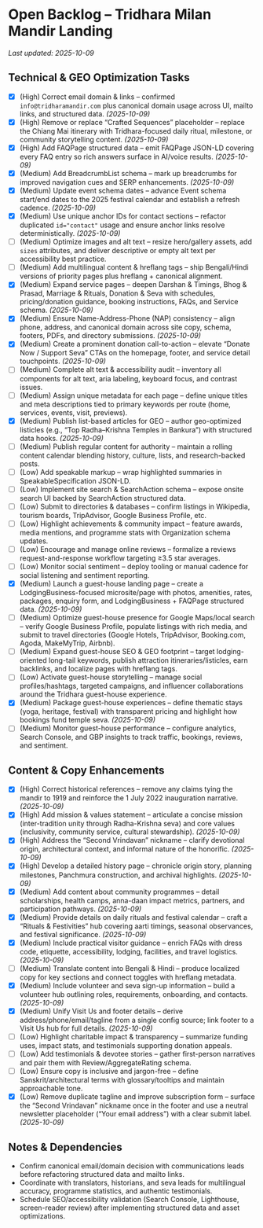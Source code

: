 # Open Backlog – Tridhara Milan Mandir Landing

_Last updated: 2025-10-09_

## Technical & GEO Optimization Tasks
- [x] (High) Correct email domain & links – confirmed `info@tridharamandir.com` plus canonical domain usage across UI, mailto links, and structured data. _(2025-10-09)_
- [x] (High) Remove or replace “Crafted Sequences” placeholder – replace the Chiang Mai itinerary with Tridhara-focused daily ritual, milestone, or community storytelling content. _(2025-10-09)_
- [x] (High) Add FAQPage structured data – emit FAQPage JSON-LD covering every FAQ entry so rich answers surface in AI/voice results. _(2025-10-09)_
- [x] (Medium) Add BreadcrumbList schema – mark up breadcrumbs for improved navigation cues and SERP enhancements. _(2025-10-09)_
- [x] (Medium) Update event schema dates – advance Event schema start/end dates to the 2025 festival calendar and establish a refresh cadence. _(2025-10-09)_
- [x] (Medium) Use unique anchor IDs for contact sections – refactor duplicated `id="contact"` usage and ensure anchor links resolve deterministically. _(2025-10-09)_
- [ ] (Medium) Optimize images and alt text – resize hero/gallery assets, add `sizes` attributes, and deliver descriptive or empty alt text per accessibility best practice.
- [ ] (Medium) Add multilingual content & hreflang tags – ship Bengali/Hindi versions of priority pages plus hreflang + canonical alignment.
- [x] (Medium) Expand service pages – deepen Darshan & Timings, Bhog & Prasad, Marriage & Rituals, Donation & Seva with schedules, pricing/donation guidance, booking instructions, FAQs, and Service schema. _(2025-10-09)_
- [x] (Medium) Ensure Name-Address-Phone (NAP) consistency – align phone, address, and canonical domain across site copy, schema, footers, PDFs, and directory submissions. _(2025-10-09)_
- [x] (Medium) Create a prominent donation call-to-action – elevate “Donate Now / Support Seva” CTAs on the homepage, footer, and service detail touchpoints. _(2025-10-09)_
- [ ] (Medium) Complete alt text & accessibility audit – inventory all components for alt text, aria labeling, keyboard focus, and contrast issues.
- [ ] (Medium) Assign unique metadata for each page – define unique titles and meta descriptions tied to primary keywords per route (home, services, events, visit, previews).
- [x] (Medium) Publish list-based articles for GEO – author geo-optimized listicles (e.g., “Top Radha–Krishna Temples in Bankura”) with structured data hooks. _(2025-10-09)_
- [ ] (Medium) Publish regular content for authority – maintain a rolling content calendar blending history, culture, lists, and research-backed posts.
- [ ] (Low) Add speakable markup – wrap highlighted summaries in SpeakableSpecification JSON-LD.
- [ ] (Low) Implement site search & SearchAction schema – expose onsite search UI backed by SearchAction structured data.
- [ ] (Low) Submit to directories & databases – confirm listings in Wikipedia, tourism boards, TripAdvisor, Google Business Profile, etc.
- [ ] (Low) Highlight achievements & community impact – feature awards, media mentions, and programme stats with Organization schema updates.
- [ ] (Low) Encourage and manage online reviews – formalize a reviews request-and-response workflow targeting ≥3.5 star averages.
- [ ] (Low) Monitor social sentiment – deploy tooling or manual cadence for social listening and sentiment reporting.
- [x] (Medium) Launch a guest-house landing page – create a LodgingBusiness-focused microsite/page with photos, amenities, rates, packages, enquiry form, and LodgingBusiness + FAQPage structured data. _(2025-10-09)_
- [ ] (Medium) Optimize guest-house presence for Google Maps/local search – verify Google Business Profile, populate listings with rich media, and submit to travel directories (Google Hotels, TripAdvisor, Booking.com, Agoda, MakeMyTrip, Airbnb).
- [ ] (Medium) Expand guest-house SEO & GEO footprint – target lodging-oriented long-tail keywords, publish attraction itineraries/listicles, earn backlinks, and localize pages with hreflang tags.
- [ ] (Low) Activate guest-house storytelling – manage social profiles/hashtags, targeted campaigns, and influencer collaborations around the Tridhara guest-house experience.
- [x] (Medium) Package guest-house experiences – define thematic stays (yoga, heritage, festival) with transparent pricing and highlight how bookings fund temple seva. _(2025-10-09)_
- [ ] (Medium) Monitor guest-house performance – configure analytics, Search Console, and GBP insights to track traffic, bookings, reviews, and sentiment.

## Content & Copy Enhancements
- [x] (High) Correct historical references – remove any claims tying the mandir to 1919 and reinforce the 1 July 2022 inauguration narrative. _(2025-10-09)_
- [x] (High) Add mission & values statement – articulate a concise mission (inter-tradition unity through Radha-Krishna seva) and core values (inclusivity, community service, cultural stewardship). _(2025-10-09)_
- [x] (High) Address the “Second Vrindavan” nickname – clarify devotional origin, architectural context, and informal nature of the honorific. _(2025-10-09)_
- [x] (High) Develop a detailed history page – chronicle origin story, planning milestones, Panchmura construction, and archival highlights. _(2025-10-09)_
- [x] (Medium) Add content about community programmes – detail scholarships, health camps, anna-daan impact metrics, partners, and participation pathways. _(2025-10-09)_
- [x] (Medium) Provide details on daily rituals and festival calendar – craft a “Rituals & Festivities” hub covering aarti timings, seasonal observances, and festival significance. _(2025-10-09)_
- [x] (Medium) Include practical visitor guidance – enrich FAQs with dress code, etiquette, accessibility, lodging, facilities, and travel logistics. _(2025-10-09)_
- [ ] (Medium) Translate content into Bengali & Hindi – produce localized copy for key sections and connect toggles with hreflang metadata.
- [x] (Medium) Include volunteer and seva sign-up information – build a volunteer hub outlining roles, requirements, onboarding, and contacts. _(2025-10-09)_
- [x] (Medium) Unify Visit Us and footer details – derive address/phone/email/tagline from a single config source; link footer to a Visit Us hub for full details. _(2025-10-09)_
- [ ] (Low) Highlight charitable impact & transparency – summarize funding uses, impact stats, and testimonials supporting donation appeals.
- [ ] (Low) Add testimonials & devotee stories – gather first-person narratives and pair them with Review/AggregateRating schema.
- [ ] (Low) Ensure copy is inclusive and jargon-free – define Sanskrit/architectural terms with glossary/tooltips and maintain approachable tone.
- [x] (Low) Remove duplicate tagline and improve subscription form – surface the “Second Vrindavan” nickname once in the footer and use a neutral newsletter placeholder (“Your email address”) with a clear submit label. _(2025-10-09)_

## Notes & Dependencies
- Confirm canonical email/domain decision with communications leads before refactoring structured data and mailto links.
- Coordinate with translators, historians, and seva leads for multilingual accuracy, programme statistics, and authentic testimonials.
- Schedule SEO/accessibility validation (Search Console, Lighthouse, screen-reader review) after implementing structured data and asset optimizations.
